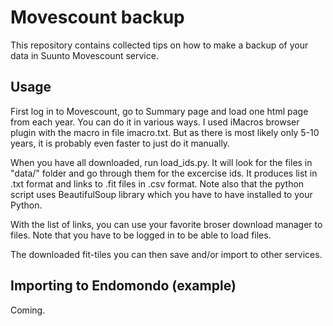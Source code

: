 Movescount backup
=============

This repository contains collected tips on how to make a backup of your data in Suunto Movescount service.

Usage
-----

First log in to Movescount, go to Summary page and load one html page from each year. You can do it in various ways. I used iMacros browser plugin with the macro in file imacro.txt. But as there is most likely only 5-10 years, it is probably even faster to just do it manually.

When you have all downloaded, run load_ids.py. It will look for the files in "data/" folder and go through them for the excercise ids. It produces list in .txt format and links to .fit files in .csv format. Note also that the python script uses BeautifulSoup library which you have to have installed to your Python.

With the list of links, you can use your favorite broser download manager to files. Note that you have to be logged in to be able to load files.

The downloaded fit-tiles you can then save and/or import to other services.

Importing to Endomondo (example)
-----

Coming.